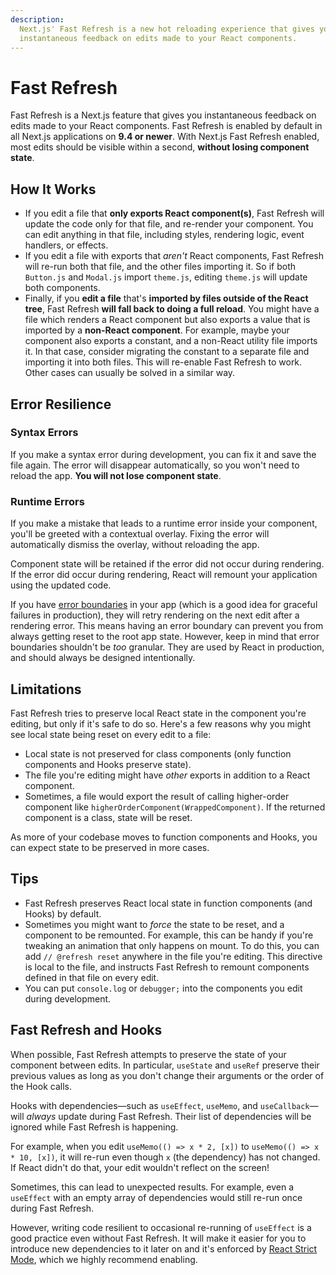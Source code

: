 ```yaml
---
description:
  Next.js' Fast Refresh is a new hot reloading experience that gives you
  instantaneous feedback on edits made to your React components.
---
```


# Fast Refresh

Fast Refresh is a Next.js feature that gives you instantaneous feedback on
edits made to your React components. Fast Refresh is enabled by default in all
Next.js applications on **9.4 or newer**. With Next.js Fast Refresh enabled,
most edits should be visible within a second, **without losing component
state**.

## How It Works

- If you edit a file that **only exports React component(s)**, Fast Refresh will
  update the code only for that file, and re-render your component. You can edit
  anything in that file, including styles, rendering logic, event handlers, or
  effects.
- If you edit a file with exports that _aren't_ React components, Fast Refresh
  will re-run both that file, and the other files importing it. So if both
  `Button.js` and `Modal.js` import `theme.js`, editing `theme.js` will update
  both components.
- Finally, if you **edit a file** that's **imported by files outside of the
  React tree**, Fast Refresh **will fall back to doing a full reload**. You
  might have a file which renders a React component but also exports a value
  that is imported by a **non-React component**. For example, maybe your
  component also exports a constant, and a non-React utility file imports it. In
  that case, consider migrating the constant to a separate file and importing it
  into both files. This will re-enable Fast Refresh to work. Other cases can
  usually be solved in a similar way.

## Error Resilience

### Syntax Errors

If you make a syntax error during development, you can fix it and save the file
again. The error will disappear automatically, so you won't need to reload the
app. **You will not lose component state**.

### Runtime Errors

If you make a mistake that leads to a runtime error inside your component,
you'll be greeted with a contextual overlay. Fixing the error will automatically
dismiss the overlay, without reloading the app.

Component state will be retained if the error did not occur during rendering. If
the error did occur during rendering, React will remount your application using
the updated code.

If you have [error boundaries](https://reactjs.org/docs/error-boundaries.html)
in your app (which is a good idea for graceful failures in production), they
will retry rendering on the next edit after a rendering error. This means having
an error boundary can prevent you from always getting reset to the root app
state. However, keep in mind that error boundaries shouldn't be _too_ granular.
They are used by React in production, and should always be designed
intentionally.

## Limitations

Fast Refresh tries to preserve local React state in the component you're
editing, but only if it's safe to do so. Here's a few reasons why you might see
local state being reset on every edit to a file:

- Local state is not preserved for class components (only function components
  and Hooks preserve state).
- The file you're editing might have _other_ exports in addition to a React
  component.
- Sometimes, a file would export the result of calling higher-order component
  like `higherOrderComponent(WrappedComponent)`. If the returned component is a
  class, state will be reset.

As more of your codebase moves to function components and Hooks, you can expect
state to be preserved in more cases.

## Tips

- Fast Refresh preserves React local state in function components (and Hooks) by
  default.
- Sometimes you might want to _force_ the state to be reset, and a component to
  be remounted. For example, this can be handy if you're tweaking an animation
  that only happens on mount. To do this, you can add `// @refresh reset`
  anywhere in the file you're editing. This directive is local to the file, and
  instructs Fast Refresh to remount components defined in that file on every
  edit.
- You can put `console.log` or `debugger;` into the components you edit during
  development.

## Fast Refresh and Hooks

When possible, Fast Refresh attempts to preserve the state of your component
between edits. In particular, `useState` and `useRef` preserve their previous
values as long as you don't change their arguments or the order of the Hook
calls.

Hooks with dependencies—such as `useEffect`, `useMemo`, and `useCallback`—will
_always_ update during Fast Refresh. Their list of dependencies will be ignored
while Fast Refresh is happening.

For example, when you edit `useMemo(() => x * 2, [x])` to
`useMemo(() => x * 10, [x])`, it will re-run even though `x` (the dependency)
has not changed. If React didn't do that, your edit wouldn't reflect on the
screen!

Sometimes, this can lead to unexpected results. For example, even a `useEffect`
with an empty array of dependencies would still re-run once during Fast Refresh.

However, writing code resilient to occasional re-running of `useEffect` is a good practice even
without Fast Refresh. It will make it easier for you to introduce new dependencies to it later on
and it's enforced by [React Strict Mode](/docs/api-reference/next.config.js/react-strict-mode),
which we highly recommend enabling.
